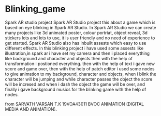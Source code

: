 # Blinking_game
Spark AR studio project
Spark AR Studio project this about a game which is based on eye blinking in Spark AR Studio. In Spark AR Studio we can create many projects like 3d animated poster, colour portriat, object reveal, 3d stickers lots and lots to use, it is user friendly and no need of experience to get started. Spark AR Studio also has inbuilt assests which easy to use different effects.
In this blinking project i have used some assests like illustration,in spark ar i have set my camera and then i placed everything like background and character and objects then with the help of transformation i postioned everything. then with the help of text i gave new score and game over, then with the help of patch editor i used some nodes to give animation to my background, character and objects, when i blink the character will be jumping and while character passes the object the score will be incresed and when i dash the object the game will be over, and finally i gave background musics for the blinking game with the help of nodes. 



from SARVATH VARSAN T.K 19VOA43011 BVOC ANIMATION (DIGITAL MEDIA AND ANIMATION).
